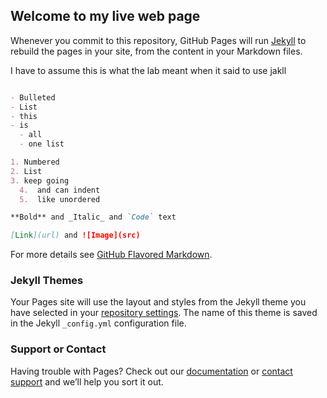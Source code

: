 ## Welcome to my live web page

Whenever you commit to this repository, GitHub Pages will run [Jekyll](https://jekyllrb.com/) to rebuild the pages in your site, from the content in your Markdown files.

I have to assume this is what the lab meant when it said to use jakll

```markdown

- Bulleted
- List
- this 
- is 
  - all 
  - one list

1. Numbered
2. List
3. keep going  
  4.  and can indent  
  5.  like unordered 

**Bold** and _Italic_ and `Code` text

[Link](url) and ![Image](src)
```

For more details see [GitHub Flavored Markdown](https://guides.github.com/features/mastering-markdown/).

### Jekyll Themes

Your Pages site will use the layout and styles from the Jekyll theme you have selected in your [repository settings](https://github.com/Erichardson772/Erichardson772.github.io/settings/pages). The name of this theme is saved in the Jekyll `_config.yml` configuration file.

### Support or Contact

Having trouble with Pages? Check out our [documentation](https://docs.github.com/categories/github-pages-basics/) or [contact support](https://support.github.com/contact) and we’ll help you sort it out.

